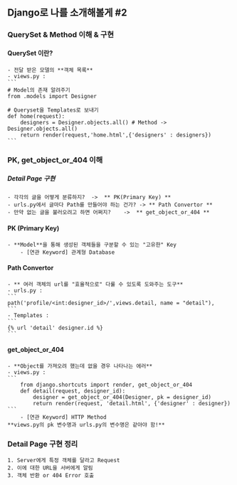 ## Django로 나를 소개해볼게 #2

### QuerySet & Method 이해 & 구현

#### QuerySet 이란?
    - 전달 받은 모델의 **객체 목록**
    - views.py :
    ```
    # Model의 존재 알려주기
    from .models import Designer
    
    # Queryset을 Templates로 보내기
    def home(request):
        designers = Designer.objects.all() # Method -> Designer.objects.all()
        return render(request,'home.html',{'designers' : designers})
    ```

### PK, get_object_or_404 이해

##### Detail Page 구현
    - 각각의 글을 어떻게 분류하지?  ->  ** PK(Primary Key) **
    - urls.py에서 글마다 Path를 만들어야 하는 건가? -> ** Path Convertor **
    - 만약 없는 글을 불러오려고 하면 어쩌지?    ->  ** get_object_or_404 **

#### PK (Primary Key)
    - **Model**을 통해 생성된 객체들을 구분할 수 있는 "고유한" Key
        - [연관 Keyword] 관계형 Database

#### Path Convertor
    - ** 여러 객체의 url를 "효율적으로" 다룰 수 있도록 도와주는 도구**
    - urls.py :
    ```
    path('profile/<int:designer_id>/',views.detail, name = "detail"),
    ```
    - Templates :
    ```
    {% url 'detail' designer.id %}
    ```

#### get_object_or_404
    - **Object를 가져오려 했는데 없을 경우 나타나는 에러**
    - views.py :
    ```
        from django.shortcuts import render, get_object_or_404
        def detail(request, designer_id):
            designer = get_object_or_404(Designer, pk = designer_id)
            return render(request, 'detail.html', {'designer' : designer})
    ```
        - [연관 Keyword] HTTP Method
    **views.py의 pk 변수명과 urls.py의 변수명은 같아야 함!**

### Detail Page 구현 정리
    1. Server에게 특정 객체를 달라고 Request
    2. 이에 대한 URL을 서버에게 알림
    3. 객체 반환 or 404 Error 호출